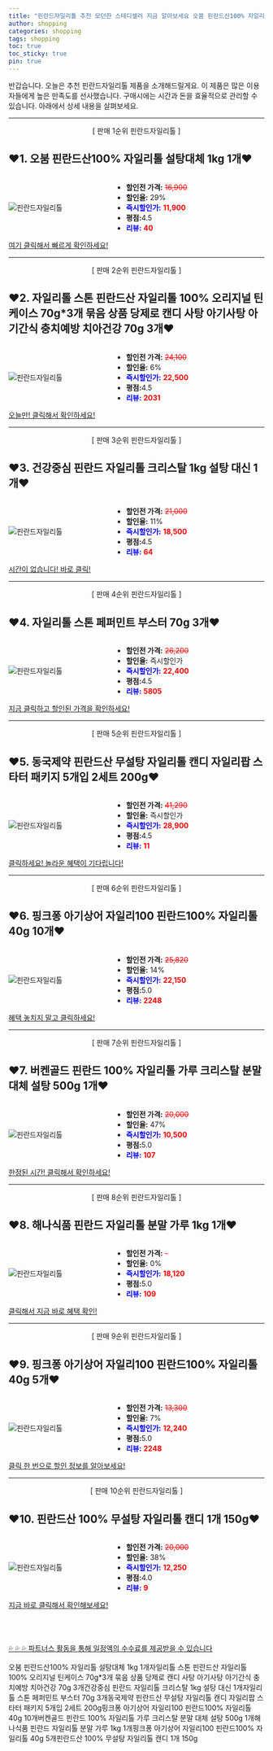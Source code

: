 ```yaml
---
title: "핀란드자일리톨 추천 모던한 스테디셀러 지금 알아보세요 오붐 핀란드산100% 자일리톨 설탕대체 1kg"
author: shopping
categories: shopping
tags: shopping
toc: true
toc_sticky: true
pin: true
---
```

반갑습니다. 오늘은 추천 핀란드자일리톨 제품을 소개해드릴게요. 이 제품은 많은 이용자들에게 높은 만족도를 선사했습니다. 구매시에는 시간과 돈을 효율적으로 관리할 수 있습니다. 아래에서 상세 내용을 살펴보세요.

---
<p class="toplist" style="margin: 0 auto; display: block; width: fit-content;">[ 판매 1순위 핀란드자일리톨 ]</p>

<h2><strong>❤️1. 오붐 핀란드산100% 자일리톨 설탕대체 1kg 1개❤️</strong></h2>

<div style="display: flex; align-items: center;">
    <div style="flex: 0.4;">
        <img src="https://thumbnail10.coupangcdn.com/thumbnails/remote/230x230ex/image/vendor_inventory/17e9/438f355795e2c9c09eb9d7bc01d19f01461299a966683bf7f43b138133b5.jpg" alt="핀란드자일리톨" style="max-width: 100%;">
    </div>
    <div style="flex: 0.6; margin-left: 10px;">
        <ul>
            <li><strong>할인전 가격:</strong> <del style="color: red;">16,900</del></li>
            <li><strong>할인율:</strong> 29%</li>
            <li><span style='color:blue'><strong>즉시할인가:</strong></span> <span style='color:red'><strong>11,900</strong></span></li>
            <li><strong>평점:</strong>4.5</li>
            <li><span style='color:blue'><strong>리뷰:</strong></span> <span style='color:red'><strong>40</strong></span></li>
        </ul>
    </div>
</div>
<div class="center">
    <a href="https://selin100587.github.io?lptag=AF9450613&subid=githubio&pageKey=7675199251&traceid=V0-153&itemId=20485572917&vendorItemId=87564345364" class="myButton">
        여기 클릭해서 빠르게 확인하세요!
    </a>
</div>


---
<p class="toplist" style="margin: 0 auto; display: block; width: fit-content;">[ 판매 2순위 핀란드자일리톨 ]</p>

<h2><strong>❤️2. 자일리톨 스톤 핀란드산 자일리톨 100% 오리지널 틴케이스 70g*3개 묶음 상품 당제로 캔디 사탕 아기사탕 아기간식 충치예방 치아건강 70g 3개❤️</strong></h2>

<div style="display: flex; align-items: center;">
    <div style="flex: 0.4;">
        <img src="https://thumbnail9.coupangcdn.com/thumbnails/remote/230x230ex/image/vendor_inventory/7068/d803939574bf9e2d0361047a5cfd3ef51689373ba9923c4c19990ba650c4.jpg" alt="핀란드자일리톨" style="max-width: 100%;">
    </div>
    <div style="flex: 0.6; margin-left: 10px;">
        <ul>
            <li><strong>할인전 가격:</strong> <del style="color: red;">24,100</del></li>
            <li><strong>할인율:</strong> 6%</li>
            <li><span style='color:blue'><strong>즉시할인가:</strong></span> <span style='color:red'><strong>22,500</strong></span></li>
            <li><strong>평점:</strong>4.5</li>
            <li><span style='color:blue'><strong>리뷰:</strong></span> <span style='color:red'><strong>2031</strong></span></li>
        </ul>
    </div>
</div>
<div class="center">
    <a href="https://selin100587.github.io?lptag=AF9450613&subid=githubio&pageKey=7789733654&traceid=V0-153&itemId=23100691697&vendorItemId=90134031410" class="myButton">
        오늘만! 클릭해서 확인하세요!
    </a>
</div>


---
<p class="toplist" style="margin: 0 auto; display: block; width: fit-content;">[ 판매 3순위 핀란드자일리톨 ]</p>

<h2><strong>❤️3. 건강중심 핀란드 자일리톨 크리스탈 1kg 설탕 대신 1개❤️</strong></h2>

<div style="display: flex; align-items: center;">
    <div style="flex: 0.4;">
        <img src="https://thumbnail7.coupangcdn.com/thumbnails/remote/230x230ex/image/vendor_inventory/fd43/5e5c59b07db135b9025790fd15ea695e5b935cda22727f4f4b062f9776fe.jpg" alt="핀란드자일리톨" style="max-width: 100%;">
    </div>
    <div style="flex: 0.6; margin-left: 10px;">
        <ul>
            <li><strong>할인전 가격:</strong> <del style="color: red;">21,000</del></li>
            <li><strong>할인율:</strong> 11%</li>
            <li><span style='color:blue'><strong>즉시할인가:</strong></span> <span style='color:red'><strong>18,500</strong></span></li>
            <li><strong>평점:</strong>4.5</li>
            <li><span style='color:blue'><strong>리뷰:</strong></span> <span style='color:red'><strong>64</strong></span></li>
        </ul>
    </div>
</div>
<div class="center">
    <a href="https://selin100587.github.io?lptag=AF9450613&subid=githubio&pageKey=8087123610&traceid=V0-153&itemId=22828268636&vendorItemId=79854918534" class="myButton">
        시간이 없습니다! 바로 클릭!
    </a>
</div>


---
<p class="toplist" style="margin: 0 auto; display: block; width: fit-content;">[ 판매 4순위 핀란드자일리톨 ]</p>

<h2><strong>❤️4. 자일리톨 스톤 페퍼민트 부스터 70g 3개❤️</strong></h2>

<div style="display: flex; align-items: center;">
    <div style="flex: 0.4;">
        <img src="https://thumbnail9.coupangcdn.com/thumbnails/remote/230x230ex/image/vendor_inventory/1d9f/e2462f9851b7a1384294167594d3307f111435f7a1633812562f43cc00b9.jpg" alt="핀란드자일리톨" style="max-width: 100%;">
    </div>
    <div style="flex: 0.6; margin-left: 10px;">
        <ul>
            <li><strong>할인전 가격:</strong> <del style="color: red;">26,200</del></li>
            <li><strong>할인율:</strong> 즉시할인가</li>
            <li><span style='color:blue'><strong>즉시할인가:</strong></span> <span style='color:red'><strong>22,400</strong></span></li>
            <li><strong>평점:</strong>4.5</li>
            <li><span style='color:blue'><strong>리뷰:</strong></span> <span style='color:red'><strong>5805</strong></span></li>
        </ul>
    </div>
</div>
<div class="center">
    <a href="https://selin100587.github.io?lptag=AF9450613&subid=githubio&pageKey=5898290111&traceid=V0-153&itemId=16607326394&vendorItemId=90133985998" class="myButton">
        지금 클릭하고 할인된 가격을 확인하세요!
    </a>
</div>


---
<p class="toplist" style="margin: 0 auto; display: block; width: fit-content;">[ 판매 5순위 핀란드자일리톨 ]</p>

<h2><strong>❤️5. 동국제약 핀란드산 무설탕 자일리톨 캔디 자일리팝 스타터 패키지 5개입 2세트 200g❤️</strong></h2>

<div style="display: flex; align-items: center;">
    <div style="flex: 0.4;">
        <img src="https://thumbnail7.coupangcdn.com/thumbnails/remote/230x230ex/image/vendor_inventory/877b/17ddda159758dad7ec837284be33d91b7682664031e3ff4a2a89a90c9504.jpg" alt="핀란드자일리톨" style="max-width: 100%;">
    </div>
    <div style="flex: 0.6; margin-left: 10px;">
        <ul>
            <li><strong>할인전 가격:</strong> <del style="color: red;">41,290</del></li>
            <li><strong>할인율:</strong> 즉시할인가</li>
            <li><span style='color:blue'><strong>즉시할인가:</strong></span> <span style='color:red'><strong>28,900</strong></span></li>
            <li><strong>평점:</strong>4.5</li>
            <li><span style='color:blue'><strong>리뷰:</strong></span> <span style='color:red'><strong>11</strong></span></li>
        </ul>
    </div>
</div>
<div class="center">
    <a href="https://selin100587.github.io?lptag=AF9450613&subid=githubio&pageKey=7989776848&traceid=V0-153&itemId=22207146816&vendorItemId=89253253146" class="myButton">
        클릭하세요! 놀라운 혜택이 기다립니다!
    </a>
</div>


---
<p class="toplist" style="margin: 0 auto; display: block; width: fit-content;">[ 판매 6순위 핀란드자일리톨 ]</p>

<h2><strong>❤️6. 핑크퐁 아기상어 자일리100 핀란드100% 자일리톨 40g 10개❤️</strong></h2>

<div style="display: flex; align-items: center;">
    <div style="flex: 0.4;">
        <img src="https://thumbnail6.coupangcdn.com/thumbnails/remote/230x230ex/image/retail/images/6391d28c-dbd2-4b44-89ab-4bbd1083a4a4180482192329767047.png" alt="핀란드자일리톨" style="max-width: 100%;">
    </div>
    <div style="flex: 0.6; margin-left: 10px;">
        <ul>
            <li><strong>할인전 가격:</strong> <del style="color: red;">25,820</del></li>
            <li><strong>할인율:</strong> 14%</li>
            <li><span style='color:blue'><strong>즉시할인가:</strong></span> <span style='color:red'><strong>22,150</strong></span></li>
            <li><strong>평점:</strong>5.0</li>
            <li><span style='color:blue'><strong>리뷰:</strong></span> <span style='color:red'><strong>2248</strong></span></li>
        </ul>
    </div>
</div>
<div class="center">
    <a href="https://selin100587.github.io?lptag=AF9450613&subid=githubio&pageKey=6366763049&traceid=V0-153&itemId=13657213311&vendorItemId=85873966117" class="myButton">
        혜택 놓치지 말고 클릭하세요!
    </a>
</div>


---
<p class="toplist" style="margin: 0 auto; display: block; width: fit-content;">[ 판매 7순위 핀란드자일리톨 ]</p>

<h2><strong>❤️7. 버켄골드 핀란드 100% 자일리톨 가루 크리스탈 분말 대체 설탕 500g 1개❤️</strong></h2>

<div style="display: flex; align-items: center;">
    <div style="flex: 0.4;">
        <img src="https://thumbnail6.coupangcdn.com/thumbnails/remote/230x230ex/image/vendor_inventory/fe7e/6293929dae2d701bca56b57d01eb9b2159066402232b178823cd7636b744.jpg" alt="핀란드자일리톨" style="max-width: 100%;">
    </div>
    <div style="flex: 0.6; margin-left: 10px;">
        <ul>
            <li><strong>할인전 가격:</strong> <del style="color: red;">20,000</del></li>
            <li><strong>할인율:</strong> 47%</li>
            <li><span style='color:blue'><strong>즉시할인가:</strong></span> <span style='color:red'><strong>10,500</strong></span></li>
            <li><strong>평점:</strong>5.0</li>
            <li><span style='color:blue'><strong>리뷰:</strong></span> <span style='color:red'><strong>107</strong></span></li>
        </ul>
    </div>
</div>
<div class="center">
    <a href="https://selin100587.github.io?lptag=AF9450613&subid=githubio&pageKey=7658512401&traceid=V0-153&itemId=20396660996&vendorItemId=87707395432" class="myButton">
        한정된 시간! 클릭해서 확인하세요!
    </a>
</div>


---
<p class="toplist" style="margin: 0 auto; display: block; width: fit-content;">[ 판매 8순위 핀란드자일리톨 ]</p>

<h2><strong>❤️8. 해나식품 핀란드 자일리톨 분말 가루 1kg 1개❤️</strong></h2>

<div style="display: flex; align-items: center;">
    <div style="flex: 0.4;">
        <img src="https://thumbnail9.coupangcdn.com/thumbnails/remote/230x230ex/image/vendor_inventory/39bf/4368b0a856677a1028f022a2e9acf6e8021cb981747c4fff475c4c00c5e4.jpg" alt="핀란드자일리톨" style="max-width: 100%;">
    </div>
    <div style="flex: 0.6; margin-left: 10px;">
        <ul>
            <li><strong>할인전 가격:</strong> <del style="color: red;">-</del></li>
            <li><strong>할인율:</strong> 0%</li>
            <li><span style='color:blue'><strong>즉시할인가:</strong></span> <span style='color:red'><strong>18,120</strong></span></li>
            <li><strong>평점:</strong>5.0</li>
            <li><span style='color:blue'><strong>리뷰:</strong></span> <span style='color:red'><strong>109</strong></span></li>
        </ul>
    </div>
</div>
<div class="center">
    <a href="https://selin100587.github.io?lptag=AF9450613&subid=githubio&pageKey=7476566326&traceid=V0-153&itemId=19520109273&vendorItemId=3097516232" class="myButton">
        클릭해서 지금 바로 혜택 확인!
    </a>
</div>


---
<p class="toplist" style="margin: 0 auto; display: block; width: fit-content;">[ 판매 9순위 핀란드자일리톨 ]</p>

<h2><strong>❤️9. 핑크퐁 아기상어 자일리100 핀란드100% 자일리톨 40g 5개❤️</strong></h2>

<div style="display: flex; align-items: center;">
    <div style="flex: 0.4;">
        <img src="https://thumbnail9.coupangcdn.com/thumbnails/remote/230x230ex/image/retail/images/2022/02/14/10/9/6872822b-2018-44df-9fa0-db12287b1651.jpg" alt="핀란드자일리톨" style="max-width: 100%;">
    </div>
    <div style="flex: 0.6; margin-left: 10px;">
        <ul>
            <li><strong>할인전 가격:</strong> <del style="color: red;">13,300</del></li>
            <li><strong>할인율:</strong> 7%</li>
            <li><span style='color:blue'><strong>즉시할인가:</strong></span> <span style='color:red'><strong>12,240</strong></span></li>
            <li><strong>평점:</strong>5.0</li>
            <li><span style='color:blue'><strong>리뷰:</strong></span> <span style='color:red'><strong>2248</strong></span></li>
        </ul>
    </div>
</div>
<div class="center">
    <a href="https://selin100587.github.io?lptag=AF9450613&subid=githubio&pageKey=6366763049&traceid=V0-153&itemId=20260359716&vendorItemId=80551788796" class="myButton">
        클릭 한 번으로 할인 정보를 알아보세요!
    </a>
</div>


---
<p class="toplist" style="margin: 0 auto; display: block; width: fit-content;">[ 판매 10순위 핀란드자일리톨 ]</p>

<h2><strong>❤️10. 핀란드산 100% 무설탕 자일리톨 캔디 1개 150g❤️</strong></h2>

<div style="display: flex; align-items: center;">
    <div style="flex: 0.4;">
        <img src="https://thumbnail7.coupangcdn.com/thumbnails/remote/230x230ex/image/vendor_inventory/68fe/f0b4bf710907dd4284b2b15cb733aa55ee00e8a874483fdf1f78f49e2805.jpg" alt="핀란드자일리톨" style="max-width: 100%;">
    </div>
    <div style="flex: 0.6; margin-left: 10px;">
        <ul>
            <li><strong>할인전 가격:</strong> <del style="color: red;">20,000</del></li>
            <li><strong>할인율:</strong> 38%</li>
            <li><span style='color:blue'><strong>즉시할인가:</strong></span> <span style='color:red'><strong>12,250</strong></span></li>
            <li><strong>평점:</strong>4.0</li>
            <li><span style='color:blue'><strong>리뷰:</strong></span> <span style='color:red'><strong>9</strong></span></li>
        </ul>
    </div>
</div>
<div class="center">
    <a href="https://selin100587.github.io?lptag=AF9450613&subid=githubio&pageKey=7965665804&traceid=V0-153&itemId=22037644000&vendorItemId=89101255777" class="myButton">
        지금 바로 클릭해서 확인해보세요!
    </a>
</div>

<br><br><br>[💦 💦 💦 파트너스 활동을 통해 일정액의 수수료를 제공받을 수 있습니다](https://link.coupang.com/a/bcpT2c)<br><br>오붐 핀란드산100% 자일리톨 설탕대체 1kg 1개자일리톨 스톤 핀란드산 자일리톨 100% 오리지널 틴케이스 70g*3개 묶음 상품 당제로 캔디 사탕 아기사탕 아기간식 충치예방 치아건강 70g 3개건강중심 핀란드 자일리톨 크리스탈 1kg 설탕 대신 1개자일리톨 스톤 페퍼민트 부스터 70g 3개동국제약 핀란드산 무설탕 자일리톨 캔디 자일리팝 스타터 패키지 5개입 2세트 200g핑크퐁 아기상어 자일리100 핀란드100% 자일리톨 40g 10개버켄골드 핀란드 100% 자일리톨 가루 크리스탈 분말 대체 설탕 500g 1개해나식품 핀란드 자일리톨 분말 가루 1kg 1개핑크퐁 아기상어 자일리100 핀란드100% 자일리톨 40g 5개핀란드산 100% 무설탕 자일리톨 캔디 1개 150g